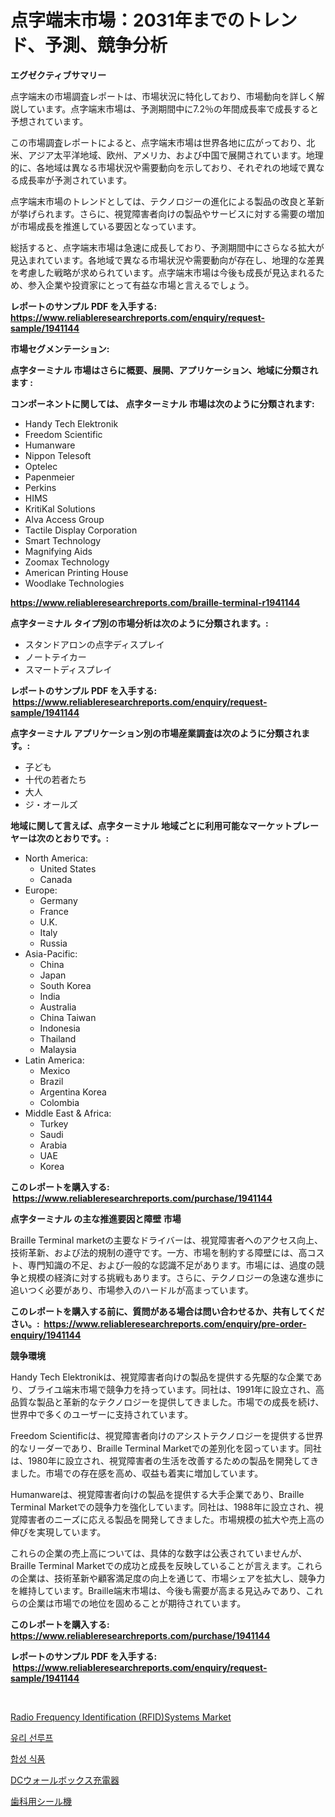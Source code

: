 <p><h1>点字端末市場：2031年までのトレンド、予測、競争分析</h1></p><p><strong>エグゼクティブサマリー</strong></p>
<p><p>点字端末の市場調査レポートは、市場状況に特化しており、市場動向を詳しく解説しています。点字端末市場は、予測期間中に7.2％の年間成長率で成長すると予想されています。</p><p>この市場調査レポートによると、点字端末市場は世界各地に広がっており、北米、アジア太平洋地域、欧州、アメリカ、および中国で展開されています。地理的に、各地域は異なる市場状況や需要動向を示しており、それぞれの地域で異なる成長率が予測されています。</p><p>点字端末市場のトレンドとしては、テクノロジーの進化による製品の改良と革新が挙げられます。さらに、視覚障害者向けの製品やサービスに対する需要の増加が市場成長を推進している要因となっています。</p><p>総括すると、点字端末市場は急速に成長しており、予測期間中にさらなる拡大が見込まれています。各地域で異なる市場状況や需要動向が存在し、地理的な差異を考慮した戦略が求められています。点字端末市場は今後も成長が見込まれるため、参入企業や投資家にとって有益な市場と言えるでしょう。</p></p>
<p><strong>レポートのサンプル PDF を入手する: <a href="https://www.reliableresearchreports.com/enquiry/request-sample/1941144">https://www.reliableresearchreports.com/enquiry/request-sample/1941144</a></strong></p>
<p><strong>市場セグメンテーション:</strong></p>
<p><strong> 点字ターミナル 市場はさらに概要、展開、アプリケーション、地域に分類されます :</strong></p>
<p><strong>コンポーネントに関しては、 点字ターミナル 市場は次のように分類されます: &nbsp;</strong></p>
<p><ul><li>Handy Tech Elektronik</li><li>Freedom Scientific</li><li>Humanware</li><li>Nippon Telesoft</li><li>Optelec</li><li>Papenmeier</li><li>Perkins</li><li>HIMS</li><li>KritiKal Solutions</li><li>Alva Access Group</li><li>Tactile Display Corporation</li><li>Smart Technology</li><li>Magnifying Aids</li><li>Zoomax Technology</li><li>American Printing House</li><li>Woodlake Technologies</li></ul></p>
<p><strong><a href="https://www.reliableresearchreports.com/braille-terminal-r1941144">https://www.reliableresearchreports.com/braille-terminal-r1941144</a></strong></p>
<p><strong> 点字ターミナル タイプ別の市場分析は次のように分類されます。:</strong></p>
<p><ul><li>スタンドアロンの点字ディスプレイ</li><li>ノートテイカー</li><li>スマートディスプレイ</li></ul></p>
<p><strong>レポートのサンプル PDF を入手する: &nbsp;<a href="https://www.reliableresearchreports.com/enquiry/request-sample/1941144">https://www.reliableresearchreports.com/enquiry/request-sample/1941144</a></strong></p>
<p><strong> 点字ターミナル アプリケーション別の市場産業調査は次のように分類されます。:</strong></p>
<p><ul><li>子ども</li><li>十代の若者たち</li><li>大人</li><li>ジ・オールズ</li></ul></p>
<p><strong>地域に関して言えば、点字ターミナル 地域ごとに利用可能なマーケットプレーヤーは次のとおりです。:</strong></p>
<p><ul>
    <li>
        North America:
        <ul>
            <li>United States</li>
            <li>Canada</li>
        </ul>
    </li>
    <li>
        Europe:
        <ul>
            <li>Germany</li>
            <li>France</li>
            <li>U.K.</li>
            <li>Italy</li>
            <li>Russia</li>
        </ul>
    </li>
    <li>
        Asia-Pacific:
        <ul>
            <li>China</li>
            <li>Japan</li>
            <li>South Korea</li>
            <li>India</li>
            <li>Australia</li>
            <li>China Taiwan</li>
            <li>Indonesia</li>
            <li>Thailand</li>
            <li>Malaysia</li>
        </ul>
    </li>
    <li>
        Latin America:
        <ul>
            <li>Mexico</li>
            <li>Brazil</li>
            <li>Argentina Korea</li>
            <li>Colombia</li>
        </ul>
    </li>
    <li>
        Middle East & Africa:
        <ul>
            <li>Turkey</li>
            <li>Saudi</li>
            <li>Arabia</li>
            <li>UAE</li>
            <li>Korea</li>
        </ul>
    </li>
    </ul></p>
<p><strong>このレポートを購入する: &nbsp;<a href="https://www.reliableresearchreports.com/purchase/1941144">https://www.reliableresearchreports.com/purchase/1941144</a></strong></p>
<p><strong>点字ターミナル の主な推進要因と障壁 市場</strong></p>
<p><p>Braille Terminal marketの主要なドライバーは、視覚障害者へのアクセス向上、技術革新、および法的規制の遵守です。一方、市場を制約する障壁には、高コスト、専門知識の不足、および一般的な認識不足があります。市場には、過度の競争と規模の経済に対する挑戦もあります。さらに、テクノロジーの急速な進歩に追いつく必要があり、市場参入のハードルが高まっています。</p></p>
<p><strong>このレポートを購入する前に、質問がある場合は問い合わせるか、共有してください。:&nbsp; <a href="https://www.reliableresearchreports.com/enquiry/pre-order-enquiry/1941144">https://www.reliableresearchreports.com/enquiry/pre-order-enquiry/1941144</a></strong></p>
<p><strong>競争環境</strong></p>
<p><p>Handy Tech Elektronikは、視覚障害者向けの製品を提供する先駆的な企業であり、ブライユ端末市場で競争力を持っています。同社は、1991年に設立され、高品質な製品と革新的なテクノロジーを提供してきました。市場での成長を続け、世界中で多くのユーザーに支持されています。</p><p>Freedom Scientificは、視覚障害者向けのアシストテクノロジーを提供する世界的なリーダーであり、Braille Terminal Marketでの差別化を図っています。同社は、1980年に設立され、視覚障害者の生活を改善するための製品を開発してきました。市場での存在感を高め、収益も着実に増加しています。</p><p>Humanwareは、視覚障害者向けの製品を提供する大手企業であり、Braille Terminal Marketでの競争力を強化しています。同社は、1988年に設立され、視覚障害者のニーズに応える製品を開発してきました。市場規模の拡大や売上高の伸びを実現しています。</p><p>これらの企業の売上高については、具体的な数字は公表されていませんが、Braille Terminal Marketでの成功と成長を反映していることが言えます。これらの企業は、技術革新や顧客満足度の向上を通じて、市場シェアを拡大し、競争力を維持しています。Braille端末市場は、今後も需要が高まる見込みであり、これらの企業は市場での地位を固めることが期待されています。</p></p>
<p><strong>このレポートを購入する: &nbsp; <a href="https://www.reliableresearchreports.com/purchase/1941144">https://www.reliableresearchreports.com/purchase/1941144</a></strong></p>
<p><strong>レポートのサンプル PDF を入手する: &nbsp;<a href="https://www.reliableresearchreports.com/enquiry/request-sample/1941144">https://www.reliableresearchreports.com/enquiry/request-sample/1941144</a></strong><strong></strong></p>
<p>&nbsp;</p>
<p><p><a href="https://github.com/kathiaseamanalvaradovlprc2h/Market-Research-Report-List-1/blob/main/radio-frequency-identification-rfidsystems-market.md">Radio Frequency Identification (RFID)Systems Market</a></p><p><a href="https://medium.com/@bustersipes981/%EC%9C%A0%EB%A6%AC-%EC%8D%AC%EB%A3%A8%ED%94%84-%EC%8B%9C%EC%9E%A5-%EC%A0%90%EC%9C%A0%EC%9C%A8-%EB%B3%80%ED%99%94-%EB%B0%8F-%EC%8B%9C%EC%9E%A5-%EC%84%B1%EC%9E%A5-%EC%B6%94%EC%9D%B4-2024-2031-c51df903e80b">유리 선루프</a></p><p><a href="https://medium.com/@aidenreinger/%ED%95%A9%EC%84%B1-%EC%8B%9D%ED%92%88-%EC%8B%9C%EC%9E%A5%EC%9D%80-%EC%8B%9C%EC%9E%A5-%EC%A0%90%EC%9C%A0%EC%9C%A8-%EC%8B%9C%EC%9E%A5-%EB%8F%99%ED%96%A5-%EB%B0%8F-%EC%8B%9C%EC%9E%A5-%EC%84%B1%EC%9E%A5%EC%97%90-%EB%8C%80%ED%95%9C-%EC%A0%95%EB%B3%B4%EB%A5%BC-%EC%A0%9C%EA%B3%B5%ED%95%A9%EB%8B%88%EB%8B%A4-1712ce8a12eb">합성 식품</a></p><p><a href="https://github.com/NashBeahan2023/Market-Research-Report-List-1/blob/main/231961820395.md">DCウォールボックス充電器</a></p><p><a href="https://medium.com/@maureenbiologist34/%E6%AD%AF%E7%A7%91%E3%82%B7%E3%83%BC%E3%83%AA%E3%83%B3%E3%82%B0%E3%83%9E%E3%82%B7%E3%83%B3%E3%81%AE%E5%B8%82%E5%A0%B4%E8%A6%8F%E6%A8%A1%E3%81%AF-%E4%B8%96%E7%95%8C%E3%81%AE%E6%A5%AD%E7%95%8C%E3%81%A7%E6%9C%80%E9%81%A9%E3%81%AA%E3%83%9E%E3%83%BC%E3%82%B1%E3%83%86%E3%82%A3%E3%83%B3%E3%82%B0%E3%83%81%E3%83%A3%E3%83%8D%E3%83%AB%E3%82%92%E6%98%8E%E3%82%89%E3%81%8B%E3%81%AB%E3%81%97%E3%81%BE%E3%81%99-b0a6cef37c1f">歯科用シール機</a></p></p>